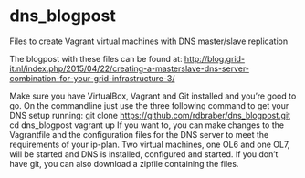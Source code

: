 # dns_blogpost
Files to create Vagrant virtual machines with DNS master/slave replication

The blogpost with these files can be found at: http://blog.grid-it.nl/index.php/2015/04/22/creating-a-masterslave-dns-server-combination-for-your-grid-infrastructure-3/

Make sure you have VirtualBox, Vagrant and Git installed and you’re good to go.
On the commandline just use the three following command to get your DNS setup running:
git clone https://github.com/rdbraber/dns_blogpost.git cd dns_blogpost
vagrant up
If you want to, you can make changes to the Vagrantfile and the configuration files for the DNS server to meet the requirements of your ip-plan. Two virtual machines, one OL6 and one OL7, will be started and DNS is installed, configured and started.
If you don’t have git, you can also download a zipfile containing the files.
